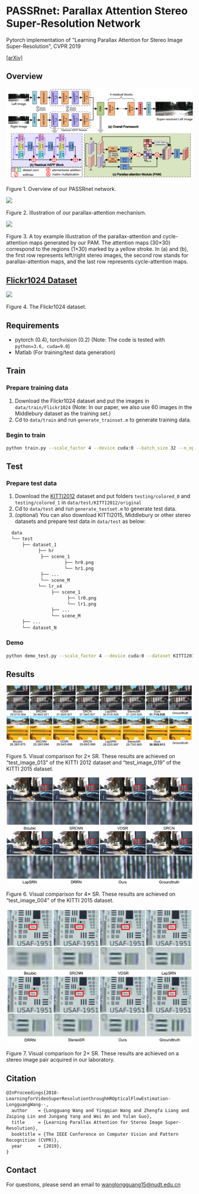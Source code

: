 # PASSRnet: Parallax Attention Stereo Super-Resolution Network
Pytorch implementation of "Learning Parallax Attention for Stereo Image Super-Resolution", CVPR 2019

[[arXiv]](https://arxiv.org/abs/1903.05784) 

## Overview
![overview](./Figs/Overview.png)

Figure 1. Overview of our PASSRnet network.

<img width="400" src="https://github.com/LongguangWang/PASSRnet/blob/master/Figs/Parallax-attention.png"/></div>

Figure 2. Illustration of our parallax-attention mechanism. 

<img width="500" src="https://github.com/LongguangWang/PASSRnet/blob/master/Figs/Toy-example.png"/></div>

Figure 3. A toy example illustration of the parallax-attention and cycle-attention maps generated by our PAM.
The attention maps (30×30) correspond to the regions (1×30) marked by a yellow stroke. In (a) and (b), the first row
represents left/right stereo images, the second row stands for parallax-attention maps, and the last row represents cycle-attention maps.

## [Flickr1024 Dataset](https://yingqianwang.github.io/Flickr1024/)

<img width="500" src="https://github.com/LongguangWang/PASSRnet/blob/master/Figs/Flickr1024.jpg"/></div>

Figure 4. The Flickr1024 dataset.

## Requirements
- pytorch (0.4), torchvision (0.2) (Note: The code is tested with `python=3.6, cuda=9.0`)
- Matlab (For training/test data generation)

## Train
### Prepare training data
1. Download the Flickr1024 dataset and put the images in `data/train/Flickr1024` 
(Note: In our paper, we also use 60 images in the Middlebury dataset as the training set.)
2. Cd to `data/train` and run `generate_trainset.m` to generate training data.

### Begin to train
```bash
python train.py --scale_factor 4 --device cuda:0 --batch_size 32 --n_epochs 80 --n_steps 30
```

## Test
### Prepare test data
1. Download the [KITTI2012](http://www.cvlibs.net/datasets/kitti/eval_stereo_flow.php?benchmark=stereo) dataset and put folders `testing/colored_0` and `testing/colored_1` in `data/test/KITTI2012/original` 
2. Cd to `data/test` and run `generate_testset.m` to generate test data.
3. (optional) You can also download KITTI2015, Middlebury or other stereo datasets and prepare test data in `data/test` as below:
```
  data
  └── test
      ├── dataset_1
            ├── hr
			 ├── scene_1
				      ├── hr0.png
					  └── hr1.png
			 ├── ...
             └── scene_M
            └── lr_x4
                 ├── scene_1
					   ├── lr0.png
					   └── lr1.png
				 ├── ...
				 └── scene_M
      ├── ...
      └── dataset_N
```

### Demo
```bash
python demo_test.py --scale_factor 4 --device cuda:0 --dataset KITTI2012
```

## Results
![2x](./Figs/results_2x_KITTI2012_KITTI2015.png)

Figure 5. Visual comparison for 2× SR. These results are achieved on “test_image_013” of the KITTI 2012 dataset and “test_image_019” of the KITTI 2015 dataset. 

![4x](./Figs/results_4x_KITTI2015.png)

Figure 6. Visual comparison for 4× SR. These results are achieved on “test_image_004” of the KITTI 2015 dataset.

![2x](./Figs/results_2x_lab.png)

Figure 7. Visual comparison for 2× SR. These results are achieved on a stereo image pair acquired in our laboratory.

## Citation
```
@InProceedings{2018-LearningforVideoSuperResolutionthroughHROpticalFlowEstimation-LongguangWang--,
  author    = {Longguang Wang and Yingqian Wang and Zhengfa Liang and Zaiping Lin and Jungang Yang and Wei An and Yulan Guo},
  title     = {Learning Parallax Attention for Stereo Image Super-Resolution},
  booktitle = {The IEEE Conference on Computer Vision and Pattern Recognition (CVPR)},
  year      = {2019},
}
```
## Contact
For questions, please send an email to wanglongguang15@nudt.edu.cn
